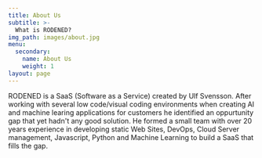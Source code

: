 ```yaml
---
title: About Us
subtitle: >-
  What is RODENED?
img_path: images/about.jpg
menu:
  secondary:
    name: About Us
    weight: 1
layout: page
---
```


RODENED is a SaaS (Software as a Service) created by Ulf Svensson. After working with several low code/visual coding environments when creating AI and machine learing applications for customers he identified an oppurtunity gap that yet hadn't any good solution. He formed a small team with over 20 years experience in developing static Web Sites, DevOps, Cloud Server management, Javascript, Python and Machine Learning to build a SaaS that fills the gap. 
  

